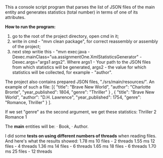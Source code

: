 This a console script program that parses the list of JSON files of the main entity and generates statistics (total number) in terms of one of its attributes. 

**How to run the program:** 
1) go to the root of the project directory, open cmd in it;
2) write in cmd - "mvn clean paсkage", for correct reassembly or assembly of the project;
3) next step writie this - "mvn exec:java -Dexec.mainClass="ua.assignmentOne.XmlStatisticsGenerator" -Dexec.args="args1 args2". Where args1 - Your path to the JSON files from which statistics will be generated, args2 - the value for which statistics will be collected, for example - "author".

The project also contains prepared JSON files, "./srs/main/resources/".
An example of such a file: 
[{
    "title": "Brave New World",
    "author": "Charlotte Bronte",
    "year_published": 1804,
    "genre": "Thriller"
}
, {
    "title": "Brave New World",
    "author": "D.H. Lawrence",
    "year_published": 1754,
    "genre": "Romance, Thriller"
}
]. 

If we set "genre" as the second argument, we get these statistics:
<statistics>
  <item>
    <value>Thriller</value>
    <count>2</count>
  </item>
  <item>
    <value>Romance</value>
    <count>1</count>
  </item>

The **main** entities will be:
· Book,
· Author.


I did some **tests on using different numbers of threads** when reading files. And here's what the results showed:
1.78 ms 10 files - 2 threads
1.55 ms 12 files - 4 threads
1.36 ms 14 files - 6 threads
1.65 ms 18 files - 6 threads
1.70 ms 25 files - 12 threads
